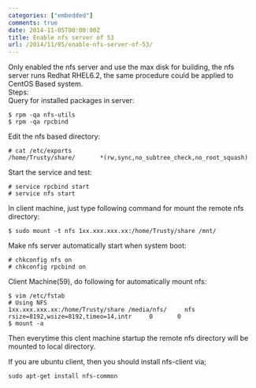 ```yaml
---
categories: ["embedded"]
comments: true
date: 2014-11-05T00:00:00Z
title: Enable nfs server of 53
url: /2014/11/05/enable-nfs-server-of-53/
---
```


Only enabled the nfs server and use the max disk for building, the nfs server runs Redhat RHEL6.2, the same procedure could be applied to CentOS Based system.     
Steps:    
Query for installed packages in server:     

```
$ rpm -qa nfs-utils
$ rpm -qa rpcbind

```
Edit the nfs based directory:    

```
# cat /etc/exports
/home/Trusty/share/       *(rw,sync,no_subtree_check,no_root_squash)

```
Start the service and test:   

```
# service rpcbind start
# service nfs start

```
In client machine, just type following command for mount the remote nfs directory:    

```
$ sudo mount -t nfs 1xx.xxx.xxx.xx:/home/Trusty/share /mnt/

```
Make nfs server automatically start when system boot:    

```
# chkconfig nfs on
# chkconfig rpcbind on

```
Client Machine(59), do following for automatically mount nfs:    

```
$ vim /etc/fstab
# Using NFS
1xx.xxx.xxx.xx:/home/Trusty/share /media/nfs/     nfs     rsize=8192,wsize=8192,timeo=14,intr     0       0
$ mount -a

```
Then everytime this clent machine startup the remote nfs directory will be mounted to local directory.     

If you are ubuntu client, then you should install nfs-client via;     

```
sudo apt-get install nfs-common

```
